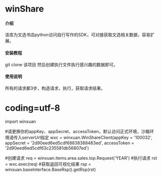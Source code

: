 # winShare

#### 介绍
该库为文选书店python访问自行写作的SDK，可对接获取文选相关数据，容易扩展。


#### 安装教程

git clone 该项目
然后创建执行文件执行感兴趣的数据即可。


#### 使用说明
所有的请求都3步，构造请求，执行，获取请求结果。

# coding=utf-8
import winxuan

#请更换你的appKey、appSecret、accessToken，默认访问正式环境，沙箱环境请传入serverUrl指定
wxc = winxuan.WinShareClient(appKey = '100032', appSecret = '2d90eed6ed5cdf68838388483ed', accessToken = '2d90eed6ed5cdf63c235581db56807ed')    

#创建请求
req = winxuan.items.area.sales.top.Request('YEAR')
#执行请求
rst = wxc.exec(req)
#获取返回可视化结果
rsp = winxuan.baseInterface.BaseRsp().getRsp(rst)

